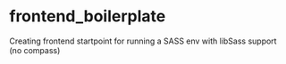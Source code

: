 # frontend_boilerplate
Creating frontend startpoint for running a SASS env with libSass support (no compass)
